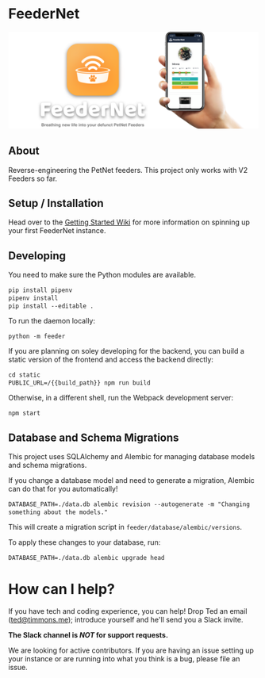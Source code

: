# FeederNet

<img alt="Discovered devices screenshot" src="images/brand_header.png"/>

## About

Reverse-engineering the PetNet feeders. This project only works with V2 Feeders so far.

## Setup / Installation

Head over to the [Getting Started Wiki](https://github.com/petnet-independence-project/petnet-feeder-service/wiki/Getting-Started) for more information on spinning up your first FeederNet instance.


## Developing

You need to make sure the Python modules are available.

```
pip install pipenv
pipenv install
pip install --editable .
```

To run the daemon locally:

```
python -m feeder
```

If you are planning on soley developing for the backend, you can build a static version of the frontend and access the backend directly:

```
cd static
PUBLIC_URL=/{{build_path}} npm run build
```

Otherwise, in a different shell, run the Webpack development server:

```
npm start
```

## Database and Schema Migrations

This project uses SQLAlchemy and Alembic for managing database models and schema migrations.

If you change a database model and need to generate a migration, Alembic can do that for you automatically!

```shell script
DATABASE_PATH=./data.db alembic revision --autogenerate -m "Changing something about the models."
```

This will create a migration script in `feeder/database/alembic/versions`.

To apply these changes to your database, run:

```shell script
DATABASE_PATH=./data.db alembic upgrade head
```

# How can I help?

If you have tech and coding experience, you can help! Drop Ted an email (ted@timmons.me); introduce yourself and he'll send you a Slack invite.

**The Slack channel is _NOT_ for support requests.**

We are looking for active contributors. If you are having an issue setting up your instance or are running into what you think is a bug, please file an issue.
